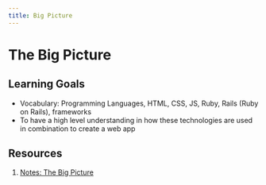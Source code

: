 ```yaml
---
title: Big Picture
---
```



# The Big Picture

## Learning Goals
- Vocabulary: Programming Languages, HTML, CSS, JS, Ruby, Rails (Ruby on Rails), frameworks
- To have a high level understanding in how these technologies are used in combination to create a web app

## Resources
1. [Notes: The Big Picture](notes/big-picture.md)
